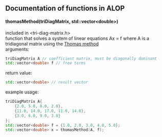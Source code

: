 ## Documentation of functions in ALOP
#### thomasMethod(triDiagMatrix, std::vector\<double>)
included in <tri-diag-matrix.h>  
function that solves a system of linear equations Ax = f where A is a tridiagonal matrix using the [Thomas method](https://en.wikipedia.org/wiki/Tridiagonal_matrix_algorithm)  
arguments:
```cpp
triDiagMatrix A // coefficient matrix, must be diagonally dominant
std::vector<double> f // free terms
```
return value:
```cpp
std::vector<double> // result vector
```
example usage:
```cpp
triDiagMatrix A{
	{2.0, 5.0, 8.0, 2.0},
	{11.0, 14.0, 17.0, 11.0, 14.0},
	{3.0, 6.0, 9.0, 3.0}
};
std::vector<double> f = {1.0, 2.0, 3.0, 4.0, 5.0};
std::vector<double> x = thomasMethod(A, f);
```
